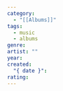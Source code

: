 ```yaml
---
category:
  - "[[Albums]]"
tags:
  - music
  - albums
genre: 
artist: ""
year: 
created:
  "{ date }": 
rating:
---
```


